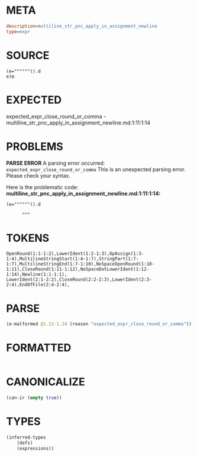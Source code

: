 # META
~~~ini
description=multiline_str_pnc_apply_in_assignment_newline
type=expr
~~~
# SOURCE
~~~roc
(e=""""""().d
e)m
~~~
# EXPECTED
expected_expr_close_round_or_comma - multiline_str_pnc_apply_in_assignment_newline.md:1:11:1:14
# PROBLEMS
**PARSE ERROR**
A parsing error occurred: `expected_expr_close_round_or_comma`
This is an unexpected parsing error. Please check your syntax.

Here is the problematic code:
**multiline_str_pnc_apply_in_assignment_newline.md:1:11:1:14:**
```roc
(e=""""""().d
```
          ^^^


# TOKENS
~~~zig
OpenRound(1:1-1:2),LowerIdent(1:2-1:3),OpAssign(1:3-1:4),MultilineStringStart(1:4-1:7),StringPart(1:7-1:7),MultilineStringEnd(1:7-1:10),NoSpaceOpenRound(1:10-1:11),CloseRound(1:11-1:12),NoSpaceDotLowerIdent(1:12-1:14),Newline(1:1-1:1),
LowerIdent(2:1-2:2),CloseRound(2:2-2:3),LowerIdent(2:3-2:4),EndOfFile(2:4-2:4),
~~~
# PARSE
~~~clojure
(e-malformed @1.11-1.14 (reason "expected_expr_close_round_or_comma"))
~~~
# FORMATTED
~~~roc

~~~
# CANONICALIZE
~~~clojure
(can-ir (empty true))
~~~
# TYPES
~~~clojure
(inferred-types
	(defs)
	(expressions))
~~~
